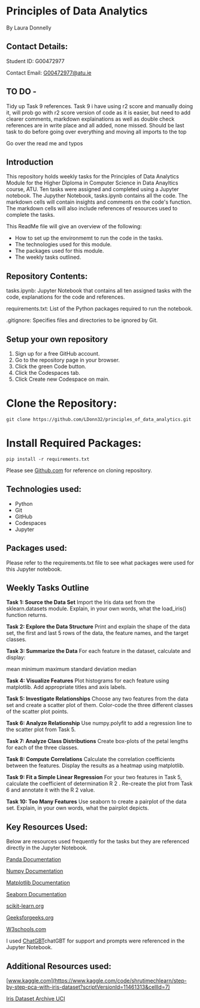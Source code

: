 # Principles of Data Analytics

By Laura Donnelly


## Contact Details:
Student ID: G00472977

Contact Email: G00472977@atu.ie

## TO DO - 


Tidy up Task 9 references. Task 9 i have using r2 score and manually doing it, will prob go with r2 score version of code as it is easier, but need to add clearer comments, markdown explainations as well as double check references are in write place and all added, none missed. Should be last task to do before going over everything and moving all imports to the top 

Go over the read me and typos 


## Introduction

This repository holds weekly tasks for the Principles of Data Analytics Module for the Higher Diploma in Computer Science in Data Anayltics course, ATU.
Ten tasks were assigned and completed using a Jupyter notebook. The Jupyther Notebook, tasks.ipynb contains all the code. The markdown cells will contain insights and comments on the code's function. The markdown cells will also include references of resources used to complete the tasks. 

This ReadMe file will give an overview of the following:

- How to set up the environmemt to run the code in the tasks.
- The technologies used for this module.
- The packages used for this module.
- The weekly tasks outlined.

## Repository Contents:
tasks.ipynb: Jupyter Notebook that contains all ten assigned tasks with the code, explanations for the code and references.

requirements.txt: List of the Python packages required to run the notebook.

.gitignore: Specifies files and directories to be ignored by Git.

## Setup your own repository

1. Sign up for a free GitHub account.
2. Go to the repository page in your browser.
3. Click the green Code button.
4. Click the Codespaces tab.
5. Click Create new Codespace on main.


# Clone the Repository:
```
git clone https://github.com/LDonn32/principles_of_data_analytics.git

```
# Install Required Packages:
```
pip install -r requirements.txt
```
Please see [Github.com](https://docs.github.com/en/repositories/creating-and-managing-repositories/cloning-a-repository) for reference on cloning repository.


## Technologies used:

- Python
- Git
- GitHub
- Codespaces
- Jupyter

## Packages used:
Please refer to the requirements.txt file to see what packages were used for this Jupyter notebook.

## Weekly Tasks Outline

**Task 1: Source the Data Set**
Import the Iris data set from the sklearn.datasets module.
Explain, in your own words, what the load_iris() function returns.

**Task 2: Explore the Data Structure**
Print and explain the shape of the data set, the first and last 5 rows of the data, the feature names, and the target classes.

**Task 3: Summarize the Data**
For each feature in the dataset, calculate and display:

mean
minimum
maximum
standard deviation
median

**Task 4: Visualize Features**
Plot histograms for each feature using matplotlib.
Add appropriate titles and axis labels.

**Task 5: Investigate Relationships**
Choose any two features from the data set and create a scatter plot of them.
Color-code the three different classes of the scatter plot points.

**Task 6: Analyze Relationship**
Use numpy.polyfit to add a regression line to the scatter plot from Task 5.

**Task 7: Analyze Class Distributions**
Create box-plots of the petal lengths for each of the three classes.

**Task 8: Compute Correlations**
Calculate the correlation coefficients between the features.
Display the results as a heatmap using matplotlib.

**Task 9: Fit a Simple Linear Regression**
For your two features in Task 5, calculate the coefficient of determination 
R
2
.
Re-create the plot from Task 6 and annotate it with the 
R
2
 value.

**Task 10: Too Many Features**
Use seaborn to create a pairplot of the data set.
Explain, in your own words, what the pairplot depicts.


## Key Resources Used: 

Below are resources used frequently for the tasks but they are referenced directly in the Jupyter Notebook. 

[Panda Documentation](https://pandas.pydata.org/docs/)

[Numpy Documentation](https://numpy.org/doc/)

[Matplotlib Documentation](https://matplotlib.org/stable/users/index.html)

[Seaborn Documentation](https://seaborn.pydata.org/)

[scikit-learn.org](https://scikit-learn.org/stable/index.html)

[Geeksforgeeks.org](https://www.geeksforgeeks.org/)

[W3schools.com](https://www.w3schools.com/)

I used [ChatGBT](https://chatgpt.com/)chatGBT for support and prompts were referenced in the Jupyter Notebook.


## Additional Resources used: 

[www.kaggle.com](https://www.kaggle.com/code/shrutimechlearn/step-by-step-pca-with-iris-dataset?scriptVersionId=11461313&cellId=7)

[Iris Dataset Archive UCI ]( https://archive.ics.uci.edu/datasets/)


